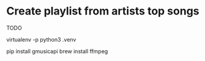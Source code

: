 # Create playlist from artists top songs

TODO

virtualenv -p python3 .venv

pip install gmusicapi
brew install ffmpeg